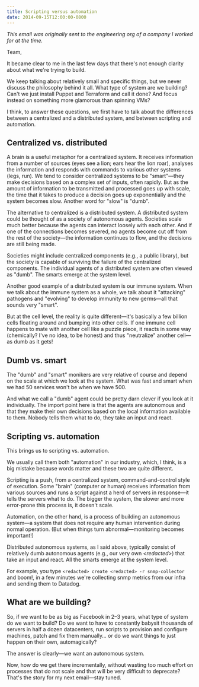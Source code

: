```yaml
---
title: Scripting versus automation
date: 2014-09-15T12:00:00-0800
---
```

_This email was originally sent to the engineering org of a company I worked for at the time._

Team,

It became clear to me in the last few days that there's not enough clarity about what we're trying to build.

We keep talking about relatively small and specific things, but we never discuss the philosophy behind it all. What type of system are we building? Can't we just install Puppet and Terraform and call it done? And focus instead on something more glamorous than spinning VMs?

I think, to answer these questions, we first have to talk about the differences between a centralized and a distributed system, and between scripting and automation.

## Centralized vs. distributed
A brain is a useful metaphor for a centralized system. It receives information from a number of sources (eyes see a lion; ears hear the lion roar), analyses the information and responds with commands to various other systems (legs, run). We tend to consider centralized systems to be "smart"—they make decisions based on a complex set of inputs, often rapidly. But as the amount of information to be transmitted and processed goes up with scale, the time that it takes to produce a decision goes up exponentially and the system becomes slow. Another word for "slow" is "dumb".

The alternative to centralized is a distributed system. A distributed system could be thought of as a society of autonomous agents. Societies scale much better because the agents can interact loosely with each other. And if one of the connections becomes severed, no agents become cut off from the rest of the society—the information continues to flow, and the decisions are still being made.

Societies might include centralized components (e.g., a public library), but the society is capable of surviving the failure of the centralized components. The individual agents of a distributed system are often viewed as "dumb". The smarts emerge at the system level.

Another good example of a distributed system is our immune system. When we talk about the immune system as a whole, we talk about it "attacking" pathogens and "evolving" to develop immunity to new germs—all that sounds very "smart".

But at the cell level, the reality is quite different—it's basically a few billion cells floating around and bumping into other cells. If one immune cell happens to mate with another cell like a puzzle piece, it reacts in some way (chemically? I've no idea, to be honest) and thus "neutralize" another cell—as dumb as it gets!

## Dumb vs. smart
The "dumb" and "smart" monikers are very relative of course and depend on the scale at which we look at the system. What was fast and smart when we had 50 services won't be when we have 500.

And what we call a "dumb" agent could be pretty darn clever if you look at it individually. The import point here is that the agents are autonomous and that they make their own decisions based on the local information available to them. Nobody tells them what to do, they take an input and react.

## Scripting vs. automation
This brings us to scripting vs. automation.

We usually call them both "automation" in our industry, which, I think, is a big mistake because words matter and these two are quite different.

Scripting is a push, from a centralized system, command-and-control style of execution. Some "brain" (computer or human) receives information from various sources and runs a script against a herd of servers in response—it tells the servers what to do. The bigger the system, the slower and more error-prone this process is, it doesn't scale. 

Automation, on the other hand, is a process of building an autonomous system—a system that does not require any human intervention during normal operation. (But when things turn abnormal—monitoring becomes important!)

Distributed autonomous systems, as I said above, typically consist of relatively dumb autonomous agents (e.g., our very own _\<redacted\>_) that take an input and react. All the smarts emerge at the system level.

For example, you type `<redacted> create <redacted> -r snmp-collector` and boom!, in a few minutes we're collecting snmp metrics from our infra and sending them to Datadog.

## What are we building?
So, if we want to be as big as Facebook in 2–3 years, what type of system do we want to build? Do we want to have to constantly babysit thousands of servers in half a dozen datacenters, run scripts to provision and configure machines, patch and fix them manually… or do we want things to just happen on their own, automagically?

The answer is clearly—we want an autonomous system.

Now, how do we get there incrementally, without wasting too much effort on processes that do not scale and that will be very difficult to deprecate? That's the story for my next email—stay tuned.